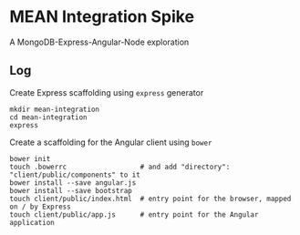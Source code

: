 # MEAN Integration Spike

A MongoDB-Express-Angular-Node exploration

## Log

Create Express scaffolding using `express` generator

```
mkdir mean-integration
cd mean-integration
express
```

Create a scaffolding for the Angular client using `bower`

```
bower init
touch .bowerrc                  # and add "directory": "client/public/components" to it
bower install --save angular.js
bower install --save bootstrap
touch client/public/index.html  # entry point for the browser, mapped on / by Express
touch client/public/app.js      # entry point for the Angular application
```
